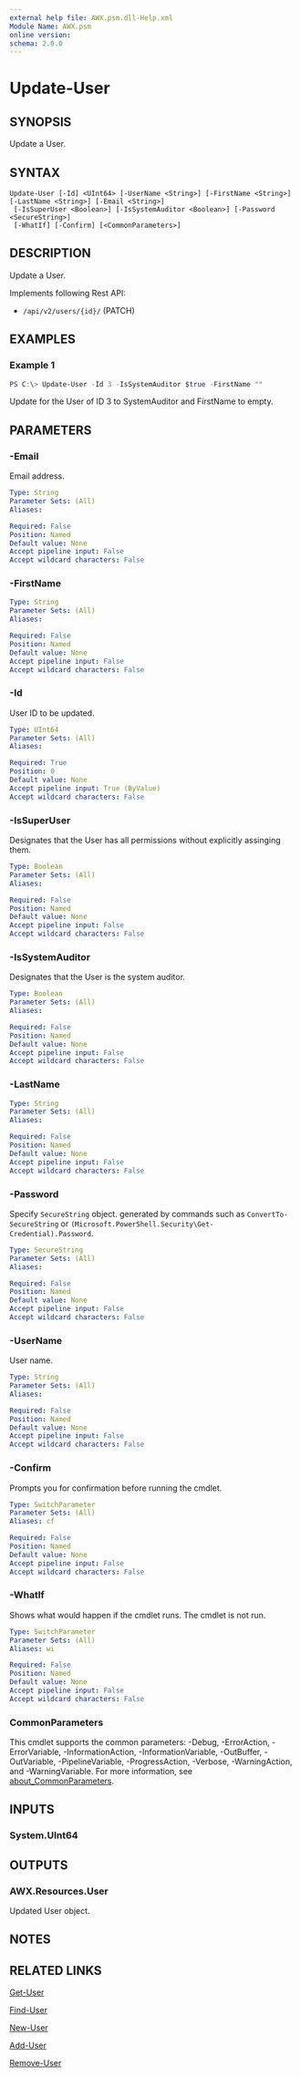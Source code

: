 ```yaml
---
external help file: AWX.psm.dll-Help.xml
Module Name: AWX.psm
online version:
schema: 2.0.0
---
```


# Update-User

## SYNOPSIS
Update a User.

## SYNTAX

```
Update-User [-Id] <UInt64> [-UserName <String>] [-FirstName <String>] [-LastName <String>] [-Email <String>]
 [-IsSuperUser <Boolean>] [-IsSystemAuditor <Boolean>] [-Password <SecureString>]
 [-WhatIf] [-Confirm] [<CommonParameters>]
```

## DESCRIPTION
Update a User.

Implements following Rest API:  
- `/api/v2/users/{id}/` (PATCH)

## EXAMPLES

### Example 1
```powershell
PS C:\> Update-User -Id 3 -IsSystemAuditor $true -FirstName ""
```

Update for the User of ID 3 to SystemAuditor and FirstName to empty.

## PARAMETERS

### -Email
Email address.

```yaml
Type: String
Parameter Sets: (All)
Aliases:

Required: False
Position: Named
Default value: None
Accept pipeline input: False
Accept wildcard characters: False
```

### -FirstName

```yaml
Type: String
Parameter Sets: (All)
Aliases:

Required: False
Position: Named
Default value: None
Accept pipeline input: False
Accept wildcard characters: False
```

### -Id
User ID to be updated.

```yaml
Type: UInt64
Parameter Sets: (All)
Aliases:

Required: True
Position: 0
Default value: None
Accept pipeline input: True (ByValue)
Accept wildcard characters: False
```

### -IsSuperUser
Designates that the User has all permissions without explicitly assinging them.

```yaml
Type: Boolean
Parameter Sets: (All)
Aliases:

Required: False
Position: Named
Default value: None
Accept pipeline input: False
Accept wildcard characters: False
```

### -IsSystemAuditor
Designates that the User is the system auditor.

```yaml
Type: Boolean
Parameter Sets: (All)
Aliases:

Required: False
Position: Named
Default value: None
Accept pipeline input: False
Accept wildcard characters: False
```

### -LastName

```yaml
Type: String
Parameter Sets: (All)
Aliases:

Required: False
Position: Named
Default value: None
Accept pipeline input: False
Accept wildcard characters: False
```

### -Password
Specify `SecureString` object.  generated by commands such as `ConvertTo-SecureString` or `(Microsoft.PowerShell.Security\Get-Credential).Password`.

```yaml
Type: SecureString
Parameter Sets: (All)
Aliases:

Required: False
Position: Named
Default value: None
Accept pipeline input: False
Accept wildcard characters: False
```

### -UserName
User name.

```yaml
Type: String
Parameter Sets: (All)
Aliases:

Required: False
Position: Named
Default value: None
Accept pipeline input: False
Accept wildcard characters: False
```

### -Confirm
Prompts you for confirmation before running the cmdlet.

```yaml
Type: SwitchParameter
Parameter Sets: (All)
Aliases: cf

Required: False
Position: Named
Default value: None
Accept pipeline input: False
Accept wildcard characters: False
```

### -WhatIf
Shows what would happen if the cmdlet runs.
The cmdlet is not run.

```yaml
Type: SwitchParameter
Parameter Sets: (All)
Aliases: wi

Required: False
Position: Named
Default value: None
Accept pipeline input: False
Accept wildcard characters: False
```

### CommonParameters
This cmdlet supports the common parameters: -Debug, -ErrorAction, -ErrorVariable, -InformationAction, -InformationVariable, -OutBuffer, -OutVariable, -PipelineVariable, -ProgressAction, -Verbose, -WarningAction, and -WarningVariable. For more information, see [about_CommonParameters](http://go.microsoft.com/fwlink/?LinkID=113216).

## INPUTS

### System.UInt64
## OUTPUTS

### AWX.Resources.User
Updated User object.

## NOTES

## RELATED LINKS

[Get-User](Get-User.md)

[Find-User](Find-User.md)

[New-User](New-User.md)

[Add-User](Add-User.md)

[Remove-User](Remove-User.md)
